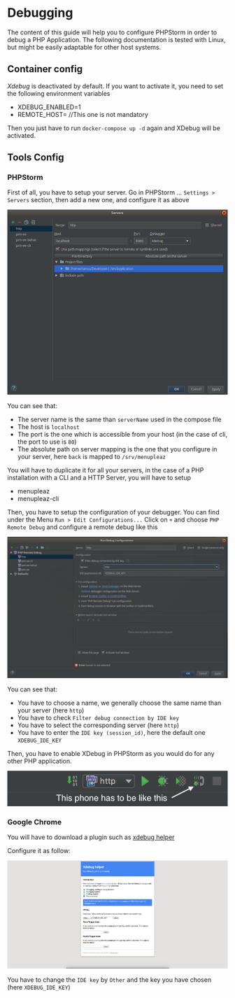 # Debugging

The content of this guide will help you to configure PHPStorm in order to debug a PHP Application.
The following documentation is tested with Linux, but might be easily adaptable for other host systems.

## Container config

*Xdebug* is deactivated by default. If you want to activate it, you need to set the following environment variables

- XDEBUG_ENABLED=1
- REMOTE_HOST=<your-ip-or-docker-bridge-if> //This one is not mandatory

Then you just have to run `docker-compose up -d` again and XDebug will be activated.

## Tools Config

### PHPStorm

First of all, you have to setup your server. Go in PHPStorm ... `Settings > Servers` section, then add a new one, and configure it as above

![edit_server](./xdebug/phpstorm_server.png)

You can see that:
- The server name is the same than `serverName` used in the compose file
- The host is `localhost`
- The port is the one which is accessible from your host (in the case of cli, the port to use is `80`)
- The absolute path on server mapping is the one that you configure in your server, here `back` is mapped to `/srv/menupleaz`

You will have to duplicate it for all your servers, in the case of a PHP installation with a CLI and a HTTP Server, you will have to setup
- menupleaz
- menupleaz-cli

Then, you have to setup the configuration of your debugger. You can find under the Menu `Run > Edit Configurations...`
Click on `+` and choose `PHP Remote Debug` and configure a remote debug like this

![edit_configuration](./xdebug/phpstorm_configuration.png)

You can see that:
- You have to choose a name, we generally choose the same name than your server (here `http`)
- You have to check `Filter debug connection by IDE key`
- You have to select the corresponding server (here `http`)
- You have to enter the `IDE key (session_id)`, here the default one `XDEBUG_IDE_KEY`

Then, you have to enable XDebug in PHPStorm as you would do for any other PHP application.

![xdebug_enabled](./xdebug/xdebug_enabled.png)

### Google Chrome

You will have to download a plugin such as [xdebug helper](https://chrome.google.com/webstore/detail/xdebug-helper/eadndfjplgieldjbigjakmdgkmoaaaoc)

Configure it as follow:

![xdebug_helper](./xdebug/xdebug_helper.png)

You have to change the `IDE key` by `Other` and the key you have chosen (here `XDEBUG_IDE_KEY`)
